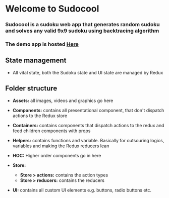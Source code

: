 # Welcome to Sudocool

### Sudocool is a sudoku web app that generates random sudoku and solves any valid 9x9 sudoku using backtracing algorithm

### The demo app is hosted [Here](https://sudocool.netlify.app/)

## State management

- All vital state, both the Sudoku state and UI state are managed by Redux

## Folder structure

- **Assets:** all images, videos and graphics go here
- **Components:** contains all presentational component, that don't dispatch actions to the Redux store
- **Containers:** contains components that dispatch actions to the redux and feed children components with props
- **Helpers:** contains functions and variable. Basically for outsouring logics, variables and making the Redux reducers lean
- **HOC:** Higher order components go in here

- **Store:**

  - **Store > actions:** contains the action types
  - **Store > reducers:** contains the reducers

- **UI:** contains all custom UI elements e.g. buttons, radio buttons etc.
